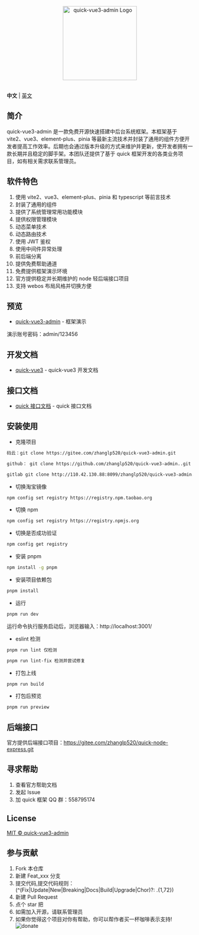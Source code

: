 <div align="center"> <a href="https://gitee.com/zhanglp520/quick-vue3-admin.git"> <img alt="quick-vue3-admin Logo" width="200" height="200" src="./public/images/logo.png"> </a> <br> <br>
</div>

**中文** | [英文](./README.en.md)

## 简介

quick-vue3-admin 是一款免费开源快速搭建中后台系统框架。本框架基于 vite2、vue3、element-plus、pinia 等最新主流技术并封装了通用的组件方便开发者提高工作效率。后期也会通过版本升级的方式来维护并更新，使开发者拥有一款长期并且稳定的脚手架。本团队还提供了基于 quick 框架开发的各类业务项目，如有相关需求联系管理员。

## 软件特色

1. 使用 vite2、vue3、element-plus、pinia 和 typescript 等前言技术
2. 封装了通用的组件
3. 提供了系统管理常用功能模块
4. 提供权限管理模块
5. 动态菜单技术
6. 动态路由技术
7. 使用 JWT 鉴权
8. 使用中间件异常处理
9. 前后端分离
10. 提供免费帮助通道
11. 免费提供框架演示环境
12. 官方提供稳定并长期维护的 node 轻后端接口项目
13. 支持 webos 布局风格并切换方便

## 预览

- [quick-vue3-admin](https://quick.ainiteam.com/) - 框架演示

演示账号密码：admin/123456

## 开发文档

- [quick-vue3](https://doc.ainiteam.com/) - quick-vue3 开发文档

## 接口文档

- [quick 接口文档](https://console-docs.apipost.cn/preview/0e11a2eb3c3883a7/4fff7a394c074ac7) - quick 接口文档

## 安装使用

- 克隆项目

```bash
码云：git clone https://gitee.com/zhanglp520/quick-vue3-admin.git

github： git clone https://github.com/zhanglp520/quick-vue3-admin..git

gitlab git clone http://110.42.130.88:8099/zhanglp520/quick-vue3-admin.git
```

- 切换淘宝镜像

```bash
npm config set registry https://registry.npm.taobao.org
```

- 切换 npm

```bash
npm config set registry https://registry.npmjs.org
```

- 切换是否成功验证

```bash
npm config get registry
```

- 安装 pnpm

```bash
npm install -g pnpm
```

- 安装项目依赖包

```bash
pnpm install
```

- 运行

```bash
pnpm run dev
```

运行命令执行服务启动后，浏览器输入：http://localhost:3001/

- eslint 检测

```bash
pnpm run lint 仅检测

pnpm run lint-fix 检测并尝试修复
```

- 打包上线

```bash
pnpm run build
```

- 打包后预览

```bash
pnpm run preview
```

## 后端接口

官方提供后端接口项目：https://gitee.com/zhanglp520/quick-node-express.git

## 寻求帮助

1. 查看官方帮助文档
2. 发起 Issue
3. 加 quick 框架 QQ 群：558795174

## License

[MIT © quick-vue3-admin](./LICENSE)

## 参与贡献

1.  Fork 本仓库
2.  新建 Feat_xxx 分支
3.  提交代码,提交代码规则：(^(Fix|Update|New|Breaking|Docs|Build|Upgrade|Chor)?: .{1,72})
4.  新建 Pull Request
5.  点个 star 把
6.  如需加入开源，请联系管理员
7.  如果你觉得这个项目对你有帮助，你可以帮作者买一杯咖啡表示支持!
    ![donate](./public/payImages/alipay.jpg)
